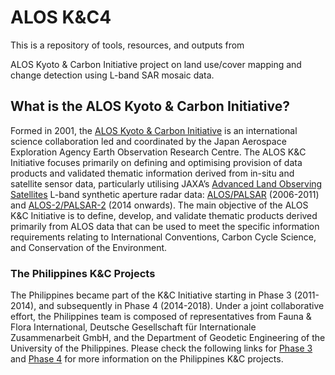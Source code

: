 # ALOS K&C4
This is a repository of tools, resources, and outputs from 


ALOS Kyoto &amp; Carbon Initiative project on land use/cover mapping and change detection using L-band SAR mosaic data.

## What is the ALOS Kyoto & Carbon Initiative?
Formed in 2001, the [ALOS Kyoto & Carbon Initiative](http://www.eorc.jaxa.jp/ALOS/en/kyoto/kyoto_index.htm) is an international science collaboration led and coordinated by the Japan Aerospace Exploration Agency Earth Observation Research Centre. The ALOS K&C Initiative focuses primarily on defining and optimising provision of data products and validated thematic information derived from in-situ and satellite sensor data, particularly utilising JAXA’s [Advanced Land Observing Satellites](http://www.eorc.jaxa.jp/ALOS/en/about/about_index.htm) L-band synthetic aperture radar data: [ALOS/PALSAR](http://www.eorc.jaxa.jp/ALOS/en/about/palsar.htm) (2006-2011) and [ALOS-2/PALSAR-2](http://www.eorc.jaxa.jp/ALOS-2/en/about/palsar2.htm) (2014 onwards). The main objective of the ALOS K&C Initiative is to define, develop, and validate thematic products derived primarily from ALOS data that can be used to meet the specific information requirements relating to International Conventions, Carbon Cycle Science, and Conservation of the Environment.

### The Philippines K&C Projects
The Philippines became part of the K&C Initiative starting in Phase 3 (2011-2014), and subsequently in Phase 4 (2014-2018). Under a joint collaborative effort, the Philippines team is composed of representatives from Fauna & Flora International, Deutsche Gesellschaft für Internationale Zusammenarbeit GmbH, and the Department of Geodetic Engineering of the University of the Philippines. Please check the following links for [Phase 3](https://14n121e.wordpress.com/projects/kc-phase-3-2011-2014/) and [Phase 4](https://14n121e.wordpress.com/projects/kc-phase-4-2014-2018/) for more information on the Philippines K&C projects.
